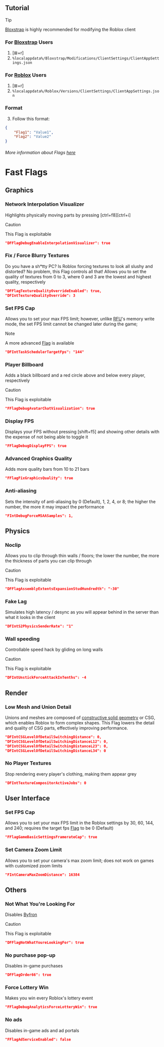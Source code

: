## Tutorial

> [!TIP]
> [Bloxstrap](https://github.com/pizzaboxer/bloxstrap) is highly recommended for modifying the Roblox client

### For [Bloxstrap](https://github.com/pizzaboxer/bloxstrap) Users
1. [⊞+r]
2. `%localappdata%/Bloxstrap/Modifications/ClientSettings/ClientAppSettings.json`

### For [Roblox](https://www.roblox.com/download) Users
1. [⊞+r]
2. `%localappdata%/Roblox/Versions/ClientSettings/ClientAppSettings.json`

### Format
3. Follow this format:

```json
{
	"Flag1": "Value1",
	"Flag2": "Value2"
}
```

###### More information about Flags [here](https://github.com/MaximumADHD/Roblox-FFlag-Tracker)

# Fast Flags

## Graphics

### Network Interpolation Visualizer
Highlights physically moving parts by pressing [ctrl+f8][ctrl+i]

> [!CAUTION]
> This Flag is exploitable

```json
"DFFlagDebugEnableInterpolationVisualizer": true
```

### Fix / Force Blurry Textures
Do you have a sh*tty PC? Is Roblox forcing textures to look all slushy and distorted? No problem, this Flag controls all that! Allows you to set the quality of textures from 0 to 3, where 0 and 3 are the lowest and highest quality, respectively

```json
"DFFlagTextureQualityOverrideEnabled": true,
"DFIntTextureQualityOverride": 3
```

### Set FPS Cap
Allows you to set your max FPS limit; however, unlike [RFU](https://github.com/axstin/rbxfpsunlocker)'s memory write mode, the set FPS limit cannot be changed later during the game;

> [!NOTE]
> A more advanced [Flag](https://github.com/gI0baI/fast-flags/?tab=readme-ov-file#set-fps-cap-1) is available

```json
"DFIntTaskSchedulerTargetFps": "144"
```

### Player Billboard
Adds a black billboard and a red circle above and below every player, respectively

> [!CAUTION] 
> This Flag is exploitable

```json
"FFlagDebugAvatarChatVisualization": true
```

### Display FPS
Displays your FPS without pressing [shift+f5] and showing other details with the expense of not being able to toggle it

```json
"FFlagDebugDisplayFPS": true
```

### Advanced Graphics Quality
Adds more quality bars from 10 to 21 bars

```json
"FFlagFixGraphicsQuality": true
```

### Anti-aliasing
Sets the intensity of anti-aliasing by 0 (Default), 1, 2, 4, or 8; the higher the number, the more it may impact the performance

```json
"FIntDebugForceMSAASamples": 1,
```

## Physics

### Noclip
Allows you to clip through thin walls / floors; the lower the number, the more the thickness of parts you can clip through

> [!CAUTION]
> This Flag is exploitable

```json
"DFFlagAssemblyExtentsExpansionStudHundredth": "-30"
```

### Fake Lag
Simulates high latency / desync as you will appear behind in the server than what it looks in the client

```json
"DFIntS2PhysicsSenderRate": "1"
```

### Wall speeding
Controllable speed hack by gliding on long walls

> [!CAUTION]
> This Flag is exploitable

```json
"DFIntUnstickForceAttackInTenths": -4
```

## Render

### Low Mesh and Union Detail
Unions and meshes are composed of [constructive solid geometry](https://devforum.roblox.com/t/quick-guide-into-csg-increasing-performance-of-unions-meshes/627677) or CSG, which enables Roblox to form complex shapes. This Flag lowers the detail and quality of CSG parts, effectively improving performance.

```json
"DFIntCSGLevelOfDetailSwitchingDistance": 0,
"DFIntCSGLevelOfDetailSwitchingDistanceL12": 0,
"DFIntCSGLevelOfDetailSwitchingDistanceL23": 0,
"DFIntCSGLevelOfDetailSwitchingDistanceL34": 0
```

### No Player Textures
Stop rendering every player's clothing, making them appear grey

```json
"DFIntTextureCompositorActiveJobs": 0
```

## User Interface

### Set FPS Cap
Allows you to set your max FPS limit in the Roblox settings by 30, 60, 144, and 240; requires the target fps [Flag](https://github.com/gI0baI/fast-flags/?tab=readme-ov-file#set-fps-cap) to be 0 (Default)

```json
"FFlagGameBasicSettingsFramerateCap": true
```

### Set Camera Zoom Limit
Allows you to set your camera's max zoom limit; does not work on games with customized zoom limits

```json
"FIntCameraMaxZoomDistance": 16384
```

## Others

### Not What You're Looking For
Disables [Byfron](https://devforum.roblox.com/t/welcoming-byfron-to-roblox/2018233)

> [!CAUTION]
> This Flag is exploitable

```json
"DFFlagNotWhatYoureLookingFor": true
```

### No purchase pop-up
Disables in-game purchases

```json
"DFFlagOrder66": true
```

### Force Lottery Win
Makes you win every Roblox's lottery event

```json
"FFlagDebugAnalyticsForceLotteryWin": true
```

### No ads
Disables in-game ads and ad portals

```json
"FFlagAdServiceEnabled": false
```
